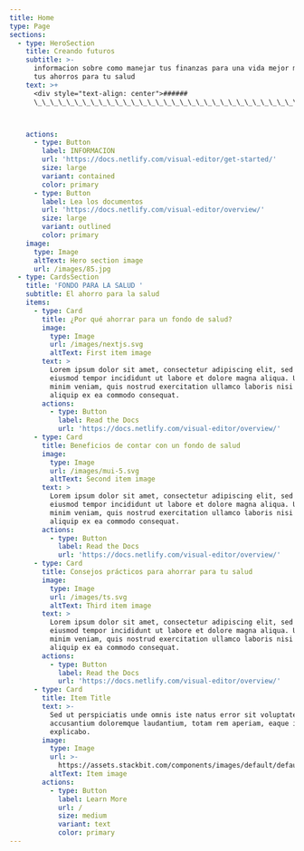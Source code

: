 ```yaml
---
title: Home
type: Page
sections:
  - type: HeroSection
    title: Creando futuros
    subtitle: >-
      informacion sobre como manejar tus finanzas para una vida mejor manejando
      tus ahorros para tu salud 
    text: >+
      <div style="text-align: center">######
      \_\_\_\_\_\_\_\_\_\_\_\_\_\_\_\_\_\_\_\_\_\_\_\_\_\_\_\_\_\_\_\_\_\_\_\_\_\_\_\_\_\_\_\_\_\_\_\_\_\_\_\_\_\_\_\_\_\_\_\_\_\_\_\_\_\_\_\_\_\_\_\_\_\_\_\_\_\_\_\_\_\_\_\_\_\_\_\_\_\_\_\_\_\_\_\_\_\_\_</div>



    actions:
      - type: Button
        label: INFORMACION
        url: 'https://docs.netlify.com/visual-editor/get-started/'
        size: large
        variant: contained
        color: primary
      - type: Button
        label: Lea los documentos
        url: 'https://docs.netlify.com/visual-editor/overview/'
        size: large
        variant: outlined
        color: primary
    image:
      type: Image
      altText: Hero section image
      url: /images/85.jpg
  - type: CardsSection
    title: 'FONDO PARA LA SALUD '
    subtitle: El ahorro para la salud
    items:
      - type: Card
        title: ¿Por qué ahorrar para un fondo de salud?
        image:
          type: Image
          url: /images/nextjs.svg
          altText: First item image
        text: >
          Lorem ipsum dolor sit amet, consectetur adipiscing elit, sed do
          eiusmod tempor incididunt ut labore et dolore magna aliqua. Ut enim ad
          minim veniam, quis nostrud exercitation ullamco laboris nisi ut
          aliquip ex ea commodo consequat.
        actions:
          - type: Button
            label: Read the Docs
            url: 'https://docs.netlify.com/visual-editor/overview/'
      - type: Card
        title: Beneficios de contar con un fondo de salud
        image:
          type: Image
          url: /images/mui-5.svg
          altText: Second item image
        text: >
          Lorem ipsum dolor sit amet, consectetur adipiscing elit, sed do
          eiusmod tempor incididunt ut labore et dolore magna aliqua. Ut enim ad
          minim veniam, quis nostrud exercitation ullamco laboris nisi ut
          aliquip ex ea commodo consequat.
        actions:
          - type: Button
            label: Read the Docs
            url: 'https://docs.netlify.com/visual-editor/overview/'
      - type: Card
        title: Consejos prácticos para ahorrar para tu salud
        image:
          type: Image
          url: /images/ts.svg
          altText: Third item image
        text: >
          Lorem ipsum dolor sit amet, consectetur adipiscing elit, sed do
          eiusmod tempor incididunt ut labore et dolore magna aliqua. Ut enim ad
          minim veniam, quis nostrud exercitation ullamco laboris nisi ut
          aliquip ex ea commodo consequat.
        actions:
          - type: Button
            label: Read the Docs
            url: 'https://docs.netlify.com/visual-editor/overview/'
      - type: Card
        title: Item Title
        text: >-
          Sed ut perspiciatis unde omnis iste natus error sit voluptatem
          accusantium doloremque laudantium, totam rem aperiam, eaque ipsa quae.
          explicabo.
        image:
          type: Image
          url: >-
            https://assets.stackbit.com/components/images/default/default-image.png
          altText: Item image
        actions:
          - type: Button
            label: Learn More
            url: /
            size: medium
            variant: text
            color: primary
---
```

